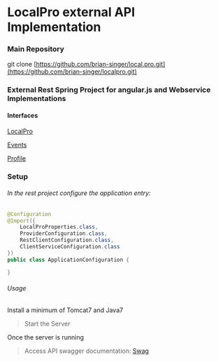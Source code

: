 # LocalPro external API Implementation

### Main Repository

git clone [https://github.com/brian-singer/local.pro.git](https://github.com/brian-singer/localpro.git)

### External Rest Spring Project for angular.js and Webservice Implementations

#### Interfaces

[LocalPro](https://github.com/brian-singer/localpro/blob/master/external/src/main/java/at/localpro/ILocalPro.java)

[Events](https://github.com/brian-singer/localpro/blob/master/external/src/main/java/at/localpro/IEvent.java)

[Profile](https://github.com/brian-singer/localpro/blob/master/external/src/main/java/at/localpro/IProfile.java)

### Setup

###### In the rest project configure the application entry:

```java
@Configuration
@Import({
	LocalProProperties.class,
	ProviderConfiguration.class,
	RestClientConfiguration.class,
	ClientServiceConfiguration.class
})
public class ApplicationConfiguration {

}
```

###### Usage

Install a minimum of Tomcat7 and Java7
> Start the Server

Once the server is running
> Access API swagger documentation: [Swag](http://localhost:8080/rest/swag/)
